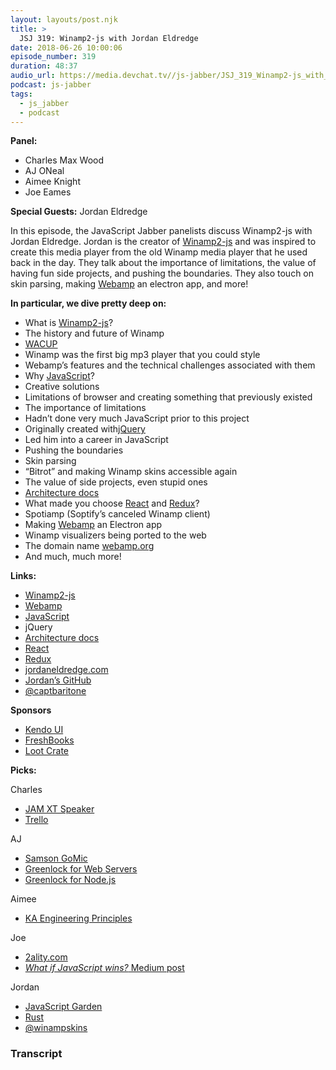 ```yaml
---
layout: layouts/post.njk
title: >
  JSJ 319: Winamp2-js with Jordan Eldredge
date: 2018-06-26 10:00:06
episode_number: 319
duration: 48:37
audio_url: https://media.devchat.tv//js-jabber/JSJ_319_Winamp2-js_with_Jordan_Eldredge.mp3
podcast: js-jabber
tags:
  - js_jabber
  - podcast
---
```


**Panel:**

- Charles Max Wood
- AJ ONeal
- Aimee Knight
- Joe Eames

**Special Guests:** Jordan Eldredge

In this episode, the JavaScript Jabber panelists discuss Winamp2-js with Jordan Eldredge. Jordan is the creator of [Winamp2-js](https://github.com/captbaritone/webamp) and was inspired to create this media player from the old Winamp media player that he used back in the day. They talk about the importance of limitations, the value of having fun side projects, and pushing the boundaries. They also touch on skin parsing, making [Webamp](https://github.com/captbaritone/webamp) an electron app, and more!

**In particular, we dive pretty deep on:**

- What is [Winamp2-js](https://github.com/captbaritone/webamp)?
- The history and future of Winamp
- [WACUP](https://getwacup.com/)
- Winamp was the first big mp3 player that you could style
- Webamp’s features and the technical challenges associated with them
- Why [JavaScript](https://www.javascript.com/)?
- Creative solutions
- Limitations of browser and creating something that previously existed
- The importance of limitations
- Hadn’t done very much JavaScript prior to this project
- Originally created with[jQuery](https://jquery.com/)
- Led him into a career in JavaScript
- Pushing the boundaries
- Skin parsing
- “Bitrot” and making Winamp skins accessible again
- The value of side projects, even stupid ones
- [Architecture docs](https://github.com/captbaritone/webamp/blob/master/docs/architecture.md)
- What made you choose [React](https://reactjs.org/) and [Redux](https://redux.js.org/)?
- Spotiamp (Soptify’s canceled Winamp client)
- Making [Webamp](https://github.com/captbaritone/webamp) an Electron app
- Winamp visualizers being ported to the web
- The domain name [webamp.org](https://webamp.org/)
- And much, much more!

**Links:**

- [Winamp2-js](https://github.com/captbaritone/webamp)
- [Webamp](https://github.com/captbaritone/webamp)
- [JavaScript](https://www.javascript.com/)
- jQuery
- [Architecture docs](https://github.com/captbaritone/webamp/blob/master/docs/architecture.md)
- [React](https://reactjs.org/)
- [Redux](https://redux.js.org/)
- [jordaneldredge.com](https://jordaneldredge.com/)
- [Jordan’s GitHub](https://github.com/captbaritone)
- [@captbaritone](https://twitter.com/captbaritone)

**Sponsors**

- [Kendo UI](https://www.telerik.com/kendo-ui?utm_medium=social-paid&utm_source=devchattv&utm_campaign=kendo-ui-awareness-jsjabber)
- [FreshBooks](https://www.freshbooks.com/invoice?ref=11731&utm_source=pbm&utm_medium=affiliate-program&utm_influencer=419364&utm_campaign=podcast-influencers)
- [Loot Crate](https://www.lootcrate.com/)

**Picks:**

Charles

- [JAM XT Speaker](https://www.amazon.com/Wireless-Carabiner-Speakerphone-Bluetooth-HXP430BL/dp/B00CDGSNPS)
- [Trello](https://trello.com/)

AJ

- [Samson GoMic](https://www.amazon.com/Samson-Mic-Portable-Condenser-Microphone/dp/B001R76D42/ref=as_li_ss_tl?ie=UTF8&linkCode=sl1&tag=co0dcd-20&linkId=684f0d7241f44acdf0b6244c56dd12a9)
- [Greenlock for Web Servers](https://git.coolaj86.com/coolaj86/greenlock-cli.js)
- [Greenlock for Node.js](https://git.coolaj86.com/coolaj86/greenlock-express.js)

Aimee

- [KA Engineering Principles](https://docs.google.com/document/d/1PW4NYn9pYNam2EuGEsTN9pTgwTfFnT_R9OZLJJICWQU/edit)

Joe

- [2ality.com](http://2ality.com/)
- [_What if JavaScript wins?_ Medium post](https://medium.com/@anildash/what-if-javascript-wins-84898e5341a)

Jordan

- [JavaScript Garden](https://bonsaiden.github.io/JavaScript-Garden/)
- [Rust](https://www.rust-lang.org/en-US/)
- [@winampskins](https://twitter.com/winampskins)

### Transcript
